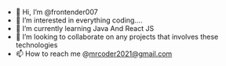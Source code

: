 - 👋 Hi, I’m @frontender007
- 👀 I’m interested in everything coding....
- 🌱 I’m currently learning Java And React JS
- 💞️ I’m looking to collaborate on any projects that involves these technologies
- 📫 How to reach me @mrcoder2021@gmail.com

<!---
frontender007/frontender007 is a ✨ special ✨ repository because its `README.md` (this file) appears on your GitHub profile.
You can click the Preview link to take a look at your changes.
--->
